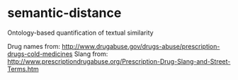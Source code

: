 semantic-distance
=================

Ontology-based quantification of textual similarity

Drug names from: http://www.drugabuse.gov/drugs-abuse/prescription-drugs-cold-medicines
Slang from: http://www.prescriptiondrugabuse.org/Prescription-Drug-Slang-and-Street-Terms.htm